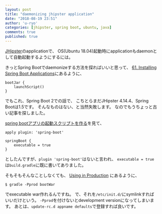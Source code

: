 ```yaml
---
layout: post
title: "daemonizing jhipster application"
date: "2018-08-19 23:51"
author: 'u-ryo'
categories: [jhipster, spring boot, ubuntu, java]
comments: true
published: true
---
```

[JHipster](https://www.jhipster.tech/)のapplicationで、
OS(Ubuntu 18.04)起動時にapplicationもdaemonとして自動起動するようにするには。

きっとSpring Bootでdaemonizeする方法を探ればいいと思って、
[61. Installing Spring Boot Applications](https://docs.spring.io/spring-boot/docs/current/reference/html/deployment-install.html)にあるように、

```
bootJar {
	launchScript()
}
```

でもこれ、Spring Boot 2での話で、
こちとらまだJHipster 4.14.4、Spring Bootは1.5です。
そんなものはない、と当然失敗します。
なのでもうちょっと古い記事を探しました。

[spring bootアプリの起動スクリプトを作る](https://ishiis.net/2016/09/27/spring-boot-init-script/)を見て、

```
apply plugin: 'spring-boot'

springBoot {
    executable = true
}
```

としたんですが、`plugin 'spring-boot'`はないと言われ、
`executable = true`は`build.gradle`に既に書いてありました。

そもそもそんなことしなくても、
[Using in Production](https://www.jhipster.tech/production/)
にあるように、

```
$ gradle -Pprod bootWar
```

でexecutable war作れるんですね。
で、それを`/etc/init.d/`にsymlinkすればいいだけという。
`-Pprod`を付けないとdevelopment versionになってしまいます。
あとは、`update-rc.d appname defaults`で登録すれば良いです。
